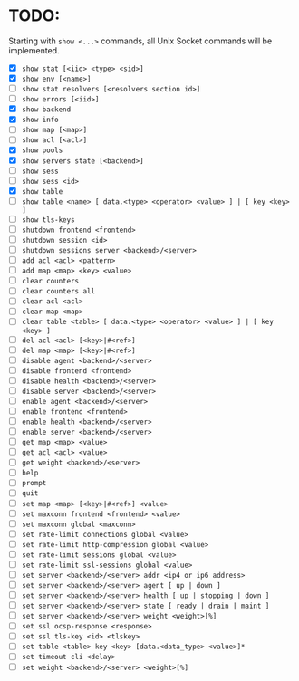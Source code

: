 TODO:
=====
Starting with `show <...>` commands, all Unix Socket commands will be implemented.

- [x] `show stat [<iid> <type> <sid>]`
- [x] `show env [<name>]`
- [ ] `show stat resolvers [<resolvers section id>]`
- [ ] `show errors [<iid>]`
- [x] `show backend`
- [x] `show info`
- [ ] `show map [<map>]`
- [ ] `show acl [<acl>]`
- [x] `show pools`
- [x] `show servers state [<backend>]`
- [ ] `show sess`
- [ ] `show sess <id>`
- [x] `show table`
- [ ] `show table <name> [ data.<type> <operator> <value> ] | [ key <key> ]`
- [ ] `show tls-keys`
- [ ] `shutdown frontend <frontend>`
- [ ] `shutdown session <id>`
- [ ] `shutdown sessions server <backend>/<server>`
- [ ] `add acl <acl> <pattern>`
- [ ] `add map <map> <key> <value>`
- [ ] `clear counters`
- [ ] `clear counters all`
- [ ] `clear acl <acl>`
- [ ] `clear map <map>`
- [ ] `clear table <table> [ data.<type> <operator> <value> ] | [ key <key> ]`
- [ ] `del acl <acl> [<key>|#<ref>]`
- [ ] `del map <map> [<key>|#<ref>]`
- [ ] `disable agent <backend>/<server>`
- [ ] `disable frontend <frontend>`
- [ ] `disable health <backend>/<server>`
- [ ] `disable server <backend>/<server>`
- [ ] `enable agent <backend>/<server>`
- [ ] `enable frontend <frontend>`
- [ ] `enable health <backend>/<server>`
- [ ] `enable server <backend>/<server>`
- [ ] `get map <map> <value>`
- [ ] `get acl <acl> <value>`
- [ ] `get weight <backend>/<server>`
- [ ] `help`
- [ ] `prompt`
- [ ] `quit`
- [ ] `set map <map> [<key>|#<ref>] <value>`
- [ ] `set maxconn frontend <frontend> <value>`
- [ ] `set maxconn global <maxconn>`
- [ ] `set rate-limit connections global <value>`
- [ ] `set rate-limit http-compression global <value>`
- [ ] `set rate-limit sessions global <value>`
- [ ] `set rate-limit ssl-sessions global <value>`
- [ ] `set server <backend>/<server> addr <ip4 or ip6 address>`
- [ ] `set server <backend>/<server> agent [ up | down ]`
- [ ] `set server <backend>/<server> health [ up | stopping | down ]`
- [ ] `set server <backend>/<server> state [ ready | drain | maint ]`
- [ ] `set server <backend>/<server> weight <weight>[%]`
- [ ] `set ssl ocsp-response <response>`
- [ ] `set ssl tls-key <id> <tlskey>`
- [ ] `set table <table> key <key> [data.<data_type> <value>]*`
- [ ] `set timeout cli <delay>`
- [ ] `set weight <backend>/<server> <weight>[%]`
